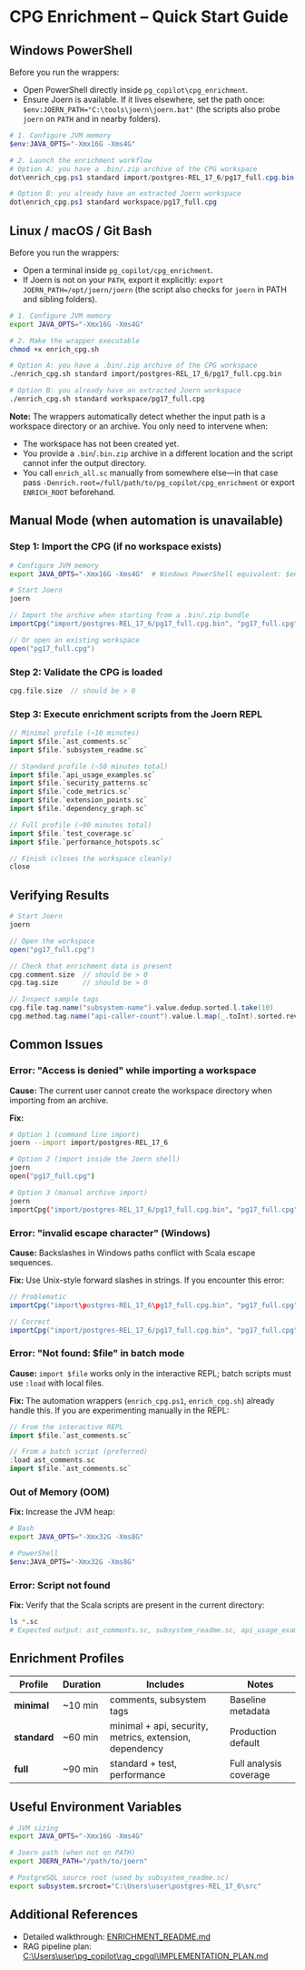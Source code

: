 # CPG Enrichment – Quick Start Guide

## Windows PowerShell

Before you run the wrappers:

- Open PowerShell directly inside `pg_copilot\cpg_enrichment`.
- Ensure Joern is available. If it lives elsewhere, set the path once: `$env:JOERN_PATH="C:\tools\joern\joern.bat"` (the scripts also probe `joern` on `PATH` and in nearby folders).

```powershell
# 1. Configure JVM memory
$env:JAVA_OPTS="-Xmx16G -Xms4G"

# 2. Launch the enrichment workflow
# Option A: you have a .bin/.zip archive of the CPG workspace
dot\enrich_cpg.ps1 standard import/postgres-REL_17_6/pg17_full.cpg.bin

# Option B: you already have an extracted Joern workspace
dot\enrich_cpg.ps1 standard workspace/pg17_full.cpg
```

## Linux / macOS / Git Bash

Before you run the wrappers:

- Open a terminal inside `pg_copilot/cpg_enrichment`.
- If Joern is not on your `PATH`, export it explicitly: `export JOERN_PATH=/opt/joern/joern` (the script also checks for `joern` in PATH and sibling folders).

```bash
# 1. Configure JVM memory
export JAVA_OPTS="-Xmx16G -Xms4G"

# 2. Make the wrapper executable
chmod +x enrich_cpg.sh

# Option A: you have a .bin/.zip archive of the CPG workspace
./enrich_cpg.sh standard import/postgres-REL_17_6/pg17_full.cpg.bin

# Option B: you already have an extracted Joern workspace
./enrich_cpg.sh standard workspace/pg17_full.cpg
```

**Note:** The wrappers automatically detect whether the input path is a workspace directory or an archive. You only need to intervene when:

- The workspace has not been created yet.
- You provide a `.bin`/`.bin.zip` archive in a different location and the script cannot infer the output directory.
- You call `enrich_all.sc` manually from somewhere else—in that case pass `-Denrich.root=/full/path/to/pg_copilot/cpg_enrichment` or export `ENRICH_ROOT` beforehand.

## Manual Mode (when automation is unavailable)

### Step 1: Import the CPG (if no workspace exists)

```bash
# Configure JVM memory
export JAVA_OPTS="-Xmx16G -Xms4G"  # Windows PowerShell equivalent: $env:JAVA_OPTS="-Xmx16G -Xms4G"

# Start Joern
joern
```

```scala
// Import the archive when starting from a .bin/.zip bundle
importCpg("import/postgres-REL_17_6/pg17_full.cpg.bin", "pg17_full.cpg")

// Or open an existing workspace
open("pg17_full.cpg")
```

### Step 2: Validate the CPG is loaded

```scala
cpg.file.size  // should be > 0
```

### Step 3: Execute enrichment scripts from the Joern REPL

```scala
// Minimal profile (~10 minutes)
import $file.`ast_comments.sc`
import $file.`subsystem_readme.sc`

// Standard profile (~50 minutes total)
import $file.`api_usage_examples.sc`
import $file.`security_patterns.sc`
import $file.`code_metrics.sc`
import $file.`extension_points.sc`
import $file.`dependency_graph.sc`

// Full profile (~90 minutes total)
import $file.`test_coverage.sc`
import $file.`performance_hotspots.sc`

// Finish (closes the workspace cleanly)
close
```

## Verifying Results

```bash
# Start Joern
joern
```

```scala
// Open the workspace
open("pg17_full.cpg")

// Check that enrichment data is present
cpg.comment.size  // should be > 0
cpg.tag.size      // should be > 0

// Inspect sample tags
cpg.file.tag.name("subsystem-name").value.dedup.sorted.l.take(10)
cpg.method.tag.name("api-caller-count").value.l.map(_.toInt).sorted.reverse.take(10)
```

## Common Issues

### Error: "Access is denied" while importing a workspace

**Cause:** The current user cannot create the workspace directory when importing from an archive.

**Fix:**

```bash
# Option 1 (command line import)
joern --import import/postgres-REL_17_6

# Option 2 (import inside the Joern shell)
joern
open("pg17_full.cpg")

# Option 3 (manual archive import)
joern
importCpg("import/postgres-REL_17_6/pg17_full.cpg.bin", "pg17_full.cpg")
```

### Error: "invalid escape character" (Windows)

**Cause:** Backslashes in Windows paths conflict with Scala escape sequences.

**Fix:** Use Unix-style forward slashes in strings. If you encounter this error:

```scala
// Problematic
importCpg("import\postgres-REL_17_6\pg17_full.cpg.bin", "pg17_full.cpg")

// Correct
importCpg("import/postgres-REL_17_6/pg17_full.cpg.bin", "pg17_full.cpg")
```

### Error: "Not found: $file" in batch mode

**Cause:** `import $file` works only in the interactive REPL; batch scripts must use `:load` with local files.

**Fix:** The automation wrappers (`enrich_cpg.ps1`, `enrich_cpg.sh`) already handle this. If you are experimenting manually in the REPL:

```scala
// From the interactive REPL
import $file.`ast_comments.sc`

// From a batch script (preferred)
:load ast_comments.sc
import $file.`ast_comments.sc`
```

### Out of Memory (OOM)

**Fix:** Increase the JVM heap:

```bash
# Bash
export JAVA_OPTS="-Xmx32G -Xms8G"

# PowerShell
$env:JAVA_OPTS="-Xmx32G -Xms8G"
```

### Error: Script not found

**Fix:** Verify that the Scala scripts are present in the current directory:

```bash
ls *.sc
# Expected output: ast_comments.sc, subsystem_readme.sc, api_usage_examples.sc, ...
```

## Enrichment Profiles

| Profile | Duration | Includes | Notes |
|---------|----------|----------|-------|
| **minimal** | ~10 min | comments, subsystem tags | Baseline metadata |
| **standard** | ~60 min | minimal + api, security, metrics, extension, dependency | Production default |
| **full** | ~90 min | standard + test, performance | Full analysis coverage |

## Useful Environment Variables

```bash
# JVM sizing
export JAVA_OPTS="-Xmx16G -Xms4G"

# Joern path (when not on PATH)
export JOERN_PATH="/path/to/joern"

# PostgreSQL source root (used by subsystem_readme.sc)
export subsystem.srcroot="C:\Users\user\postgres-REL_17_6\src"
```

## Additional References

- Detailed walkthrough: [ENRICHMENT_README.md](ENRICHMENT_README.md)
- RAG pipeline plan: [C:\Users\user\pg_copilot\rag_cpgql\IMPLEMENTATION_PLAN.md](C:\Users\user\pg_copilot\rag_cpgql\IMPLEMENTATION_PLAN.md)
